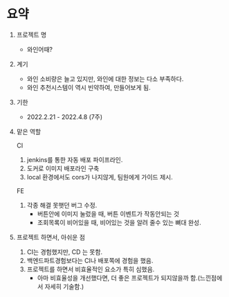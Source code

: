 # 요약

1. 프로젝트 명
   - 와인어때?
2. 계기
   - 와인 소비량은 늘고 있지만, 와인에 대한 정보는 다소 부족하다. 
   - 와인 추천시스템이  역시 빈약하여, 만들어보게 됨.


3. 기한 

   - 2022.2.21 - 2022.4.8 (7주)

4. 맡은 역할

   CI

   1. jenkins를 통한 자동 배포 파이프라인.
   2. 도커로 이미지 배포라인 구축
   3. local 환경에서도 cors가 나지않게, 팀원에게 가이드 제시.

   FE

   1. 각종 해결 못햇던 버그 수정.
      - 버튼안에 이미지 눌렀을 때, 버튼 이벤트가 작동안되는 것
      - 조회목록이 비어있을 때, 비어있는 것을 알려 줄수 있는 뼈대 완성.

5. 프로젝트 하면서, 아쉬운 점
   1. CI는 경험했지만, CD 는 못함.
   2. 백엔드파트경험보다는 CI나 배포쪽에 경험을 했음.
   3. 프로젝트를 하면서 비효율적인 요소가 특히 심했음. 
      - 아마 비효율성을 개선했다면, 더 좋은 프로젝트가 되지않을까 함.(느낀점에서 자세히 기술함.)

